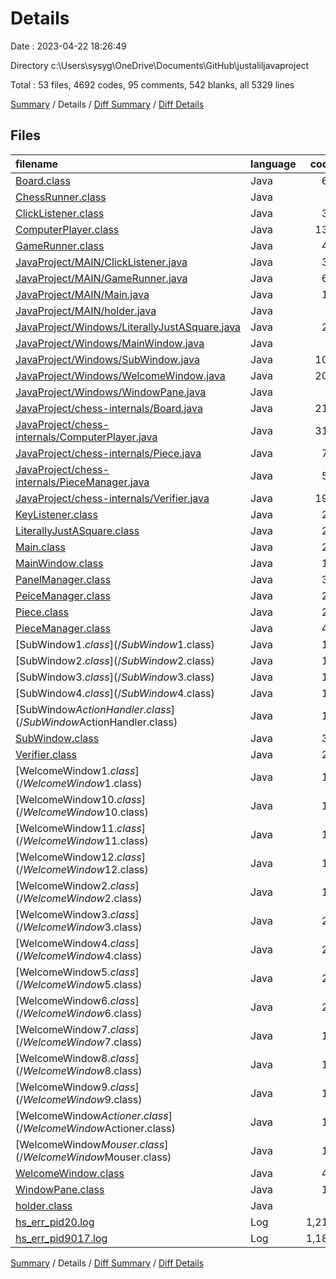 # Details

Date : 2023-04-22 18:26:49

Directory c:\\Users\\sysyg\\OneDrive\\Documents\\GitHub\\justaliljavaproject

Total : 53 files,  4692 codes, 95 comments, 542 blanks, all 5329 lines

[Summary](results.md) / Details / [Diff Summary](diff.md) / [Diff Details](diff-details.md)

## Files
| filename | language | code | comment | blank | total |
| :--- | :--- | ---: | ---: | ---: | ---: |
| [Board.class](/Board.class) | Java | 66 | 0 | 0 | 66 |
| [ChessRunner.class](/ChessRunner.class) | Java | 8 | 0 | 0 | 8 |
| [ClickListener.class](/ClickListener.class) | Java | 31 | 0 | 0 | 31 |
| [ComputerPlayer.class](/ComputerPlayer.class) | Java | 136 | 0 | 0 | 136 |
| [GameRunner.class](/GameRunner.class) | Java | 46 | 0 | 0 | 46 |
| [JavaProject/MAIN/ClickListener.java](/JavaProject/MAIN/ClickListener.java) | Java | 33 | 12 | 18 | 63 |
| [JavaProject/MAIN/GameRunner.java](/JavaProject/MAIN/GameRunner.java) | Java | 69 | 3 | 34 | 106 |
| [JavaProject/MAIN/Main.java](/JavaProject/MAIN/Main.java) | Java | 19 | 10 | 11 | 40 |
| [JavaProject/MAIN/holder.java](/JavaProject/MAIN/holder.java) | Java | 6 | 1 | 1 | 8 |
| [JavaProject/Windows/LiterallyJustASquare.java](/JavaProject/Windows/LiterallyJustASquare.java) | Java | 25 | 0 | 12 | 37 |
| [JavaProject/Windows/MainWindow.java](/JavaProject/Windows/MainWindow.java) | Java | 9 | 1 | 6 | 16 |
| [JavaProject/Windows/SubWindow.java](/JavaProject/Windows/SubWindow.java) | Java | 109 | 6 | 51 | 166 |
| [JavaProject/Windows/WelcomeWindow.java](/JavaProject/Windows/WelcomeWindow.java) | Java | 207 | 22 | 92 | 321 |
| [JavaProject/Windows/WindowPane.java](/JavaProject/Windows/WindowPane.java) | Java | 9 | 0 | 5 | 14 |
| [JavaProject/chess-internals/Board.java](/JavaProject/chess-internals/Board.java) | Java | 213 | 4 | 58 | 275 |
| [JavaProject/chess-internals/ComputerPlayer.java](/JavaProject/chess-internals/ComputerPlayer.java) | Java | 319 | 12 | 33 | 364 |
| [JavaProject/chess-internals/Piece.java](/JavaProject/chess-internals/Piece.java) | Java | 75 | 1 | 24 | 100 |
| [JavaProject/chess-internals/PieceManager.java](/JavaProject/chess-internals/PieceManager.java) | Java | 56 | 0 | 19 | 75 |
| [JavaProject/chess-internals/Verifier.java](/JavaProject/chess-internals/Verifier.java) | Java | 190 | 2 | 30 | 222 |
| [KeyListener.class](/KeyListener.class) | Java | 26 | 0 | 0 | 26 |
| [LiterallyJustASquare.class](/LiterallyJustASquare.class) | Java | 28 | 0 | 0 | 28 |
| [Main.class](/Main.class) | Java | 26 | 0 | 0 | 26 |
| [MainWindow.class](/MainWindow.class) | Java | 11 | 0 | 0 | 11 |
| [PanelManager.class](/PanelManager.class) | Java | 35 | 0 | 0 | 35 |
| [PeiceManager.class](/PeiceManager.class) | Java | 20 | 0 | 0 | 20 |
| [Piece.class](/Piece.class) | Java | 29 | 0 | 0 | 29 |
| [PieceManager.class](/PieceManager.class) | Java | 46 | 0 | 0 | 46 |
| [SubWindow$1.class](/SubWindow$1.class) | Java | 18 | 0 | 0 | 18 |
| [SubWindow$2.class](/SubWindow$2.class) | Java | 18 | 0 | 0 | 18 |
| [SubWindow$3.class](/SubWindow$3.class) | Java | 18 | 0 | 0 | 18 |
| [SubWindow$4.class](/SubWindow$4.class) | Java | 18 | 0 | 0 | 18 |
| [SubWindow$ActionHandler.class](/SubWindow$ActionHandler.class) | Java | 14 | 0 | 0 | 14 |
| [SubWindow.class](/SubWindow.class) | Java | 36 | 0 | 0 | 36 |
| [Verifier.class](/Verifier.class) | Java | 23 | 21 | 0 | 44 |
| [WelcomeWindow$1.class](/WelcomeWindow$1.class) | Java | 19 | 0 | 0 | 19 |
| [WelcomeWindow$10.class](/WelcomeWindow$10.class) | Java | 16 | 0 | 0 | 16 |
| [WelcomeWindow$11.class](/WelcomeWindow$11.class) | Java | 15 | 0 | 0 | 15 |
| [WelcomeWindow$12.class](/WelcomeWindow$12.class) | Java | 15 | 0 | 0 | 15 |
| [WelcomeWindow$2.class](/WelcomeWindow$2.class) | Java | 10 | 0 | 0 | 10 |
| [WelcomeWindow$3.class](/WelcomeWindow$3.class) | Java | 23 | 0 | 0 | 23 |
| [WelcomeWindow$4.class](/WelcomeWindow$4.class) | Java | 23 | 0 | 0 | 23 |
| [WelcomeWindow$5.class](/WelcomeWindow$5.class) | Java | 23 | 0 | 0 | 23 |
| [WelcomeWindow$6.class](/WelcomeWindow$6.class) | Java | 23 | 0 | 0 | 23 |
| [WelcomeWindow$7.class](/WelcomeWindow$7.class) | Java | 15 | 0 | 0 | 15 |
| [WelcomeWindow$8.class](/WelcomeWindow$8.class) | Java | 15 | 0 | 0 | 15 |
| [WelcomeWindow$9.class](/WelcomeWindow$9.class) | Java | 15 | 0 | 0 | 15 |
| [WelcomeWindow$Actioner.class](/WelcomeWindow$Actioner.class) | Java | 17 | 0 | 0 | 17 |
| [WelcomeWindow$Mouser.class](/WelcomeWindow$Mouser.class) | Java | 11 | 0 | 0 | 11 |
| [WelcomeWindow.class](/WelcomeWindow.class) | Java | 41 | 0 | 0 | 41 |
| [WindowPane.class](/WindowPane.class) | Java | 12 | 0 | 0 | 12 |
| [holder.class](/holder.class) | Java | 5 | 0 | 0 | 5 |
| [hs_err_pid20.log](/hs_err_pid20.log) | Log | 1,217 | 0 | 74 | 1,291 |
| [hs_err_pid9017.log](/hs_err_pid9017.log) | Log | 1,185 | 0 | 74 | 1,259 |

[Summary](results.md) / Details / [Diff Summary](diff.md) / [Diff Details](diff-details.md)